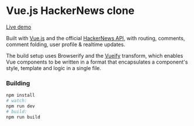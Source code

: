# Vue.js HackerNews clone

[Live demo](http://yyx990803.github.io/vue-hackernews/)

Built with [Vue.js](http://vuejs.org) and the official [HackerNews API](https://github.com/HackerNews/API), with routing, comments, comment folding, user profile & realtime updates.

The build setup uses Browserify and the [Vueify](https://github.com/vuejs/vueify) transform, which enables Vue components to be written in a format that encapsulates a component's style, template and logic in a single file.

### Building

``` bash
npm install
# watch:
npm run dev
# build:
npm run build
```